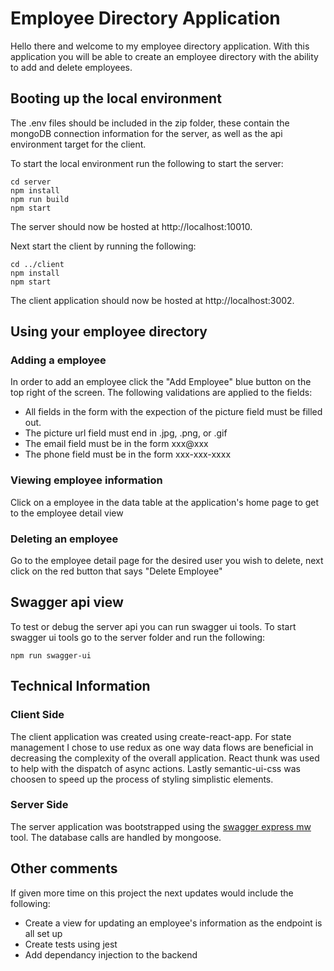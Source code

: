 # Employee Directory Application

Hello there and welcome to my employee directory application.  With this application you will be able to create an employee directory with the ability to add and delete employees.

## Booting up the local environment

The .env files should be included in the zip folder, these contain the mongoDB connection information for the server, as well as the api environment target for the client.

To start the local environment run the following to start the server:

```
cd server
npm install
npm run build
npm start
```

The server should now be hosted at http://localhost:10010.

Next start the client by running the following:

```
cd ../client
npm install
npm start
```

The client application should now be hosted at http://localhost:3002.

## Using your employee directory

### Adding a employee

In order to add an employee click the "Add Employee" blue button on the top right of the screen.  The following validations are applied to the fields:

- All fields in the form with the expection of the picture field must be filled out.
- The picture url field must end in .jpg, .png, or .gif
- The email field must be in the form xxx@xxx
- The phone field must be in the form xxx-xxx-xxxx

### Viewing employee information

Click on a employee in the data table at the application's home page to get to the employee detail view

### Deleting an employee

Go to the employee detail page for the desired user you wish to delete, next click on the red button that says "Delete Employee"

## Swagger api view

To test or debug the server api you can run swagger ui tools.  To start swagger ui tools go to the server folder and run the following:

```
npm run swagger-ui
```

## Technical Information

### Client Side

The client application was created using create-react-app.  For state management I chose to use redux as one way data flows are beneficial in decreasing the complexity of the overall application.  React thunk was used to help with the dispatch of async actions.  Lastly semantic-ui-css was choosen to speed up the process of styling simplistic elements.

### Server Side

The server application was bootstrapped using the [swagger express mw](https://www.npmjs.com/package/swagger-express-mw) tool.  The database calls are handled by mongoose.

## Other comments

If given more time on this project the next updates would include the following:

- Create a view for updating an employee's information as the endpoint is all set up
- Create tests using jest
- Add dependancy injection to the backend


